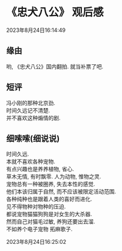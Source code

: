 # 《忠犬八公》 观后感
2023年8月24日16:14:49

## 缘由
哟, 《忠犬八公》国内翻拍. 就当补票了吧.  

## 短评
冯小刚的那种北京劲.  
时间久远记不清楚.  
并不喜欢这种煽情的剧.  

## 细嗦嗦(细说说)
时间久远.  
本就不喜欢各种宠物.  
有点兴趣也是养养植物, 省心.  
草木无情, 有时飘零. 人为动物, 惟物之灵.  
宠物总有一种被圈养, 失去本性的感觉.  
他们本该归属于自然, 而不应该被限定活动范围.  
各种纯种也是跟着人类的喜好而进化.  
见不得物种对物种的压迫.  
都说宠物猫猫狗狗是对女生的大杀器.  
然而自己对猫毛过敏, 养狗还要出去溜.  
不如养个电子宠物 拓麻歌子.

2023年8月24日16:25:02
